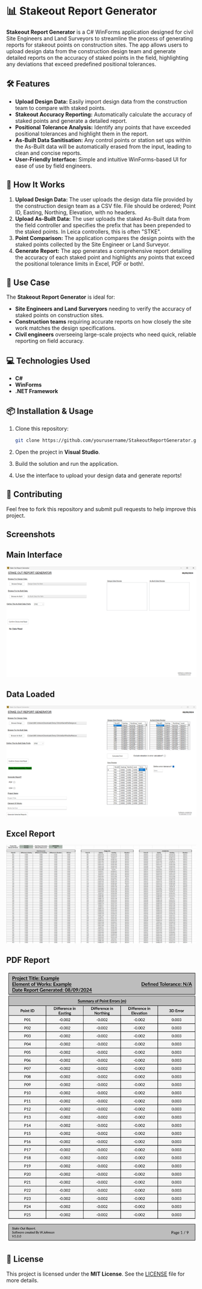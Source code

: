 # 📊 Stakeout Report Generator

**Stakeout Report Generator** is a C# WinForms application designed for civil Site Engineers and Land Surveyors to streamline the process of generating reports for stakeout points on construction sites. The app allows users to upload design data from the construction design team and generate detailed reports on the accuracy of staked points in the field, highlighting any deviations that exceed predefined positional tolerances.

## 🛠 Features

- **Upload Design Data:** Easily import design data from the construction team to compare with staked points.
- **Stakeout Accuracy Reporting:** Automatically calculate the accuracy of staked points and generate a detailed report.
- **Positional Tolerance Analysis:** Identify any points that have exceeded positional tolerances and highlight them in the report.
- **As-Built Data Sanitisation:** Any control points or station set ups within the As-Built data will be automatically erased from the input, leading to clean and concise reports.
- **User-Friendly Interface:** Simple and intuitive WinForms-based UI for ease of use by field engineers.

## 🚀 How It Works

1. **Upload Design Data:** The user uploads the design data file provided by the construction design team as a CSV file. File should be ordered; Point ID, Easting, Northing, Elevation, with no headers.
2. **Upload As-Built Data:** The user uploads the staked As-Built data from the field controller and specifies the prefix that has been prepended to the staked points. In Leica controllers, this is often "STKE".
3. **Point Comparison:** The application compares the design points with the staked points collected by the Site Engineer or Land Surveyor.
4. **Generate Report:** The app generates a comprehensive report detailing the accuracy of each staked point and highlights any points that exceed the positional tolerance limits in Excel, PDF or both!.

## 🎯 Use Case

The **Stakeout Report Generator** is ideal for:
- **Site Engineers and Land Surveryors** needing to verify the accuracy of staked points on construction sites.
- **Construction teams** requiring accurate reports on how closely the site work matches the design specifications.
- **Civil engineers** overseeing large-scale projects who need quick, reliable reporting on field accuracy.

## 💻 Technologies Used

- **C#**
- **WinForms**
- **.NET Framework**

## 📦 Installation & Usage

1. Clone this repository:
    ```bash
    git clone https://github.com/yourusername/StakeoutReportGenerator.git
    ```

2. Open the project in **Visual Studio**.

3. Build the solution and run the application.

4. Use the interface to upload your design data and generate reports!

## 🤝 Contributing

Feel free to fork this repository and submit pull requests to help improve this project.

## Screenshots

## Main Interface
![Main UI](Screenshots/Main%20UI.png)

## Data Loaded
![Data Loaded](Screenshots/Data%20Loaded.png)

## Excel Report
![Excel Report](Screenshots/Excel%20Report.png)

## PDF Report
![PDF Report](Screenshots/PDF%20Report.png)

## 📝 License

This project is licensed under the **MIT License**. See the [LICENSE](LICENSE) file for more details.
